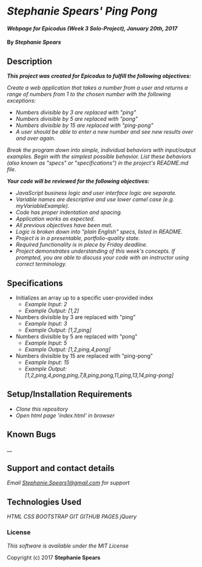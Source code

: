# _Stephanie Spears' Ping Pong_

#### _Webpage for Epicodus (Week 3 Solo-Project), January 20th, 2017_

#### By _**Stephanie Spears**_

## Description

  _**This project was created for Epicodus to fulfill the following objectives:**_

_Create a web application that takes a number from a user and returns a range of numbers from 1 to the chosen number with the following exceptions:_

* _*Numbers divisible by 3 are replaced with "ping"*_
* _*Numbers divisible by 5 are replaced with "pong"*_
* _*Numbers divisible by 15 are replaced with "ping-pong"*_
* _*A user should be able to enter a new number and see new results over and over again.*_

_Break the program down into simple, individual behaviors with input/output examples. Begin with the simplest possible behavior. List these behaviors (also known as "specs" or "specifications") in the project's README.md file._

_**Your code will be reviewed for the following objectives:**_

* _JavaScript business logic and user interface logic are separate._
* _Variable names are descriptive and use lower camel case (e.g. myVariableExample)._
* _Code has proper indentation and spacing._
* _Application works as expected._
* _All previous objectives have been met._
* _Logic is broken down into "plain English" specs, listed in README._
* _Project is in a presentable, portfolio-quality state._
* _Required functionality is in place by Friday deadline._
* _Project demonstrates understanding of this week's concepts. If prompted, you are able to discuss your code with an instructor using correct terminology._

## Specifications

* Initializes an array up to a specific user-provided index
  * _Example Input: 2_
  * _Example Output: [1,2]_
* Numbers divisible by 3 are replaced with "ping"
  * _Example Input: 3_
  * _Example Output: [1,2,ping]_
* Numbers divisible by 5 are replaced with "pong"
  * _Example Input: 5_
  * _Example Output: [1,2,ping,4,pong]_
* Numbers divisible by 15 are replaced with "ping-pong"
  * _Example Input: 15_
  * _Example Output: [1,2,ping,4,pong,ping,7,8,ping,pong,11,ping,13,14,ping-pong]_


## Setup/Installation Requirements

* _Clone this repository_
* _Open html page 'index.html' in browser_


## Known Bugs
__

## Support and contact details

_Email Stephanie.Spears1@gmail.com for support_

## Technologies Used

_HTML_
_CSS_
_BOOTSTRAP_
_GIT_
_GITHUB PAGES_
_jQuery_

### License

*This software is available under the MIT License*

Copyright (c) 2017 **Stephanie Spears**
